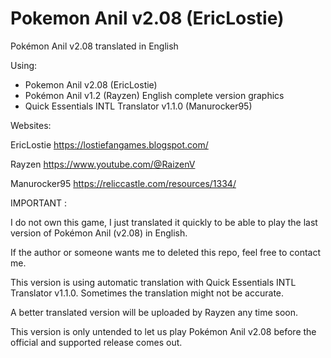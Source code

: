 # Pokemon Anil v2.08 (EricLostie)

Pokémon Anil v2.08 translated in English

Using: 
- Pokemon Anil v2.08 (EricLostie)
- Pokémon Anil v1.2 (Rayzen) English complete version graphics
- Quick Essentials INTL Translator v1.1.0 (Manurocker95)

Websites:

EricLostie
https://lostiefangames.blogspot.com/

Rayzen
https://www.youtube.com/@RaizenV

Manurocker95
https://reliccastle.com/resources/1334/

IMPORTANT :

I do not own this game, I just translated it quickly to be able to play the last version of Pokémon Anil (v2.08) in English.

If the author or someone wants me to deleted this repo, feel free to contact me. 

This version is using automatic translation with Quick Essentials INTL Translator v1.1.0. Sometimes the translation might not be accurate.

A better translated version will be uploaded by Rayzen any time soon.

This version is only untended to let us play Pokémon Anil v2.08 before the official and supported release comes out.
